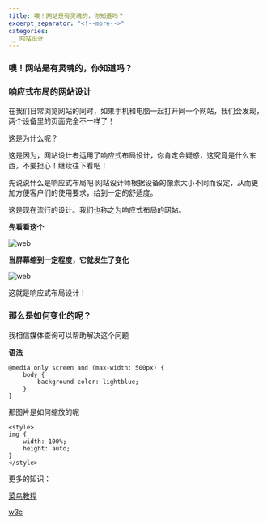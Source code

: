 ```yaml
---
title: 噢！网站是有灵魂的，你知道吗？
excerpt_separator: "<!--more-->"
categories:
 _ 网站设计 
---
```


### 噢！网站是有灵魂的，你知道吗？
<!--more-->

### 响应式布局的网站设计

在我们日常浏览网站的同时，如果手机和电脑一起打开同一个网站，我们会发现，两个设备里的页面完全不一样了！

这是为什么呢？

这是因为，网站设计者运用了响应式布局设计，你肯定会疑惑，这究竟是什么东西，不要担心！继续往下看吧！

先说说什么是响应式布局吧
网站设计师根据设备的像素大小不同而设定，从而更加方便客户们的使用要求，给到一定的舒适度。

这是现在流行的设计。我们也称之为响应式布局的网站。

**先看看这个**

![web](/sawgfrvg/pengdanmin/tree/pp/assets/images/webbuju.jpeg)

**当屏幕缩到一定程度，它就发生了变化**

![web](/sawgfrvg/pengdanmin/tree/pp/assets/images/webbuju2.jpeg)

这就是响应式布局设计！

### 那么是如何变化的呢？
我相信媒体查询可以帮助解决这个问题

**语法**
```
@media only screen and (max-width: 500px) {
    body {
        background-color: lightblue;
    }
}
```

那图片是如何缩放的呢
```
<style>
img {
    width: 100%;
    height: auto;
}
</style>
```

更多的知识：

[菜鸟教程](https://www.runoob.com/css3/css3-mediaqueries.html)

[w3c](https://www.w3school.com.cn/html/html_responsive.asp)





